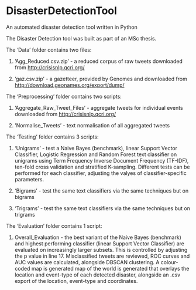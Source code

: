 # DisasterDetectionTool
An automated disaster detection tool written in Python


The Disaster Detection tool was built as part of an MSc thesis. 


The ‘Data’ folder contains two files:

1) ’Agg_Reduced.csv.zip’ - a reduced corpus of raw tweets downloaded from http://crisisnlp.qcri.org/

2) ’gaz.csv.zip’ - a gazetteer, provided by Genomes and downloaded from http://download.geonames.org/export/dump/



The ‘Preprocessing’ folder contains two scripts:

1) ’Aggregate_Raw_Tweet_Files’ - aggregate tweets for individual events downloaded from http://crisisnlp.qcri.org/

2) ’Normalise_Tweets’ - text normalisation of all aggregated tweets



The ‘Testing’ folder contains 3 scripts:

1) ‘Unigrams’ - test a Naive Bayes (benchmark), linear Support Vector Classifier, Logistic Regression and Random Forest 
text classifier on unigrams using Term Frequency Inverse Document Frequency (TF-IDF), ten-fold cross validation and stratified 
K-sampling. Different tests can be performed for each classifier, adjusting the valyes of classifier-specific parameters. 

2) ‘Bigrams’ - test the same text classifiers via the same techniques but on bigrams

3) ‘Trigrams’ - test the same text classifiers via the same techniques but on trigrams



The ‘Evaluation’ folder contains 1 script:

1) Overall_Evaluation - the best variant of the Naive Bayes (benchmark) and highest performing classifier (linear Support Vector
Classifier) are evaluated on increasingly larger subsets. This is controlled by adjusting the p value in line 17. Misclassified 
tweets are reviewed, ROC curves and AUC values are calculated, alongside DBSCAN clustering. A colour-coded map is generated map 
of the world is generated that overlays the location and event-type of each detected disaster, alongside an .csv export of the 
location, event-type and coordinates.
